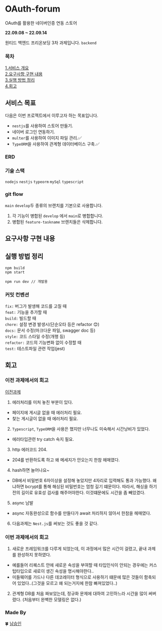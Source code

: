 # OAuth-forum

OAuth를 활용한 네이버인증 연동 스토어

**22.09.08 ~ 22.09.14**

원티드 백엔드 프리온보딩 3차 과제입니다. `backend`

### 목차

[1.서비스 개요](#서비스-목표)<br>
[2.요구사항 구현 내용](#요구사항-구현-내용)<br>
[3.실행 방법 정리](#실행-방법-정리)<br>
[4.회고](#회고)<br>

## 서비스 목표

다음은 이번 프로젝트에서 이루고자 하는 목표입니다.

- `nestjs`를 사용하여 스토어 만들기.
- 네이버 로그인 연동하기.
- `multer`를 사용하여 이미지 파일 관리.✅
- `TypeORM`을 사용하여 관계형 데이터베이스 구축.✅

### ERD



### 기술 스택

`nodejs` `nestjs` `typeorm` `mySql` `typescript`

### git flow

`main` `develop`두 종류의 브랜치를 기본으로 사용합니다.


1. 각 기능이 병합된 `develop` 에서 `main`로 병합합니다.
2. 병합된 `feature-taskname` 브렌치들은 삭제합니다.

## 요구사항 구현 내용



## 실행 방법 정리

```
npm build
npm start
```

```
npm run dev // 개발용
```

### 커밋 컨벤션

`fix:` 버그가 발생해 코드를 고칠 때  
`feat:` 기능을 추가할 때  
`build:` 빌드할 때  
`chore:` 설정 변경 발생시(단순오타 등은 refactor 😊)  
`docs:` 문서 수정(마크다운 파일, swagger doc 등)  
`style:` 코드 스타일 수정(개행 등)  
`refactor:` 코드의 기능변화 없이 수정할 때  
`test:` 테스트파일 관련 작업(jest)

## 회고

### 이전 과제에서의 회고

[이전과제](https://github.com/RunningLearner/Anonymous-Forum)

1. 에러처리를 미처 놓친 부분이 있다.

- 페이지에 게시글 없을 때 에러처리 필요.
- 찾는 게시글이 없을 때 에러처리 필요.

2. `Typescript`, `TypeORM`을 사용은 했지만 너무나도 미숙해서 시간낭비가 있었다.

- 에러타입관련 try catch 숙지 필요.

3. http 에러코드 204.

- 204를 반환하도록 하고 왜 메세지가 안오는지 한참 헤매였다.

4. hash하면 늘어나요~

- DB에서 비밀번호 6자이상을 설정해 놓았지만 4자리로 입력해도 통과 가능했다.
  왜냐하면 bcrypt를 통해 해싱된 비밀번호는 엄청 길기 떄문이다.
  따라서, 해싱을 하기전의 길이로 유효성 검사를 해주어야한다.
  이것떄문에도 시간을 좀 빼았겼다.

5. async 남발

- async 자동완성으로 함수를 만들다가 await 처리하지 않아서 한참을 헤매였다.

6. 다음과제는 `Nest.js`를 써보는 것도 좋을 것 같다.

### 이번 과제에서의 회고
1. 새로운 프레임워크를 다루게 되었는데, 이 과정에서 많은 시간이 걸렸고, 끝내 과제를 완성하지 못하였다.
- 예를들어 리퀘스트 안에 새로운 속성을 부여할 때 타입인식이 안되는 경우에는 커스텁타입으로 새로이 생긴 속성을 명시해야한다..
- 미들웨어를 가드나 다른 데코레이터 형식으로 사용하기 떄문에 많은 것들이 함축되어 있었다..(그것을 모르고 왜 되는거지에 한참 빠져있었다..)
2. 관계형 DB를 처음 짜보았는데, 정규화 문제에 대하여 고민하느라 시간을 많이 써버렸다. (처음부터 완벽한 모델링은 없다.) 

### Made By

🍀 [남승인](https://github.com/RunningLearner)
